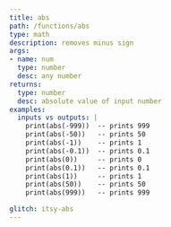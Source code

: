 ```yaml
---
title: abs
path: /functions/abs
type: math
description: removes minus sign
args:
- name: num
  type: number
  desc: any number
returns:
  type: number
  desc: absolute value of input number
examples:
  inputs vs outputs: |
    print(abs(-999))  -- prints 999
    print(abs(-50))   -- prints 50
    print(abs(-1))    -- prints 1
    print(abs(-0.1))  -- prints 0.1
    print(abs(0))     -- prints 0
    print(abs(0.1))   -- prints 0.1
    print(abs(1))     -- prints 1
    print(abs(50))    -- prints 50
    print(abs(999))   -- prints 999

glitch: itsy-abs
---
```


